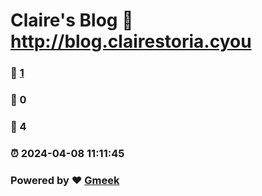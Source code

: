 # Claire's Blog :link: http://blog.clairestoria.cyou 
### :page_facing_up: [1](http://blog.clairestoria.cyou/tag.html) 
### :speech_balloon: 0 
### :hibiscus: 4 
### :alarm_clock: 2024-04-08 11:11:45 
### Powered by :heart: [Gmeek](https://github.com/Meekdai/Gmeek)
